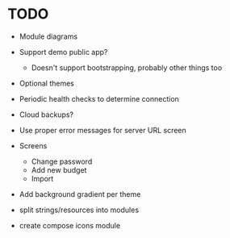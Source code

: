 # TODO

- Module diagrams
- Support demo public app?
  - Doesn't support bootstrapping, probably other things too
- Optional themes
- Periodic health checks to determine connection
- Cloud backups?
- Use proper error messages for server URL screen

- Screens
  - Change password
  - Add new budget
  - Import

- Add background gradient per theme
- split strings/resources into modules
- create compose icons module
